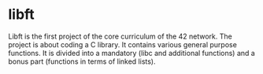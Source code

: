 # libft
Libft is the first project of the core curriculum of the 42 network. The project is about coding a C library. It contains various general purpose functions. It is divided into a mandatory (libc and additional functions) and a bonus part (functions in terms of linked lists).
